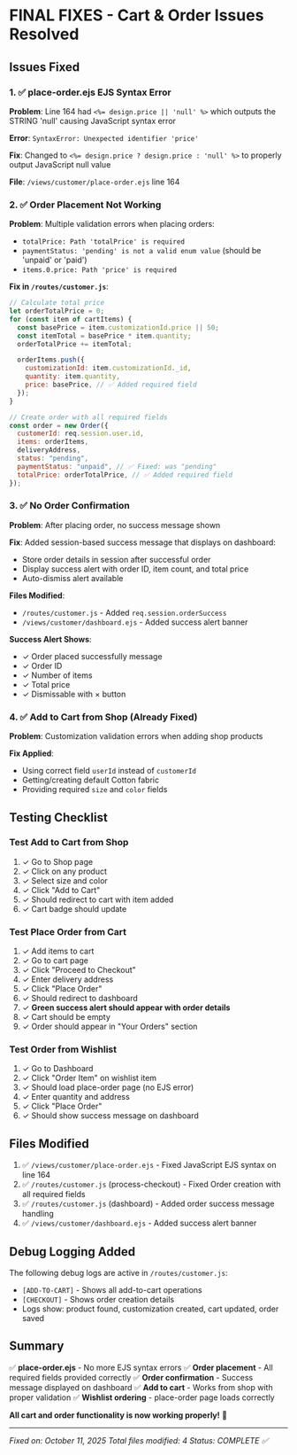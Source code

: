 # FINAL FIXES - Cart & Order Issues Resolved

## Issues Fixed

### 1. ✅ place-order.ejs EJS Syntax Error

**Problem**: Line 164 had `<%= design.price || 'null' %>` which outputs the STRING 'null' causing JavaScript syntax error

**Error**: `SyntaxError: Unexpected identifier 'price'`

**Fix**: Changed to `<%= design.price ? design.price : 'null' %>` to properly output JavaScript null value

**File**: `/views/customer/place-order.ejs` line 164

### 2. ✅ Order Placement Not Working

**Problem**: Multiple validation errors when placing orders:

- `totalPrice: Path 'totalPrice' is required`
- `paymentStatus: 'pending' is not a valid enum value` (should be 'unpaid' or 'paid')
- `items.0.price: Path 'price' is required`

**Fix in `/routes/customer.js`**:

```javascript
// Calculate total price
let orderTotalPrice = 0;
for (const item of cartItems) {
  const basePrice = item.customizationId.price || 50;
  const itemTotal = basePrice * item.quantity;
  orderTotalPrice += itemTotal;

  orderItems.push({
    customizationId: item.customizationId._id,
    quantity: item.quantity,
    price: basePrice, // ✅ Added required field
  });
}

// Create order with all required fields
const order = new Order({
  customerId: req.session.user.id,
  items: orderItems,
  deliveryAddress,
  status: "pending",
  paymentStatus: "unpaid", // ✅ Fixed: was "pending"
  totalPrice: orderTotalPrice, // ✅ Added required field
});
```

### 3. ✅ No Order Confirmation

**Problem**: After placing order, no success message shown

**Fix**: Added session-based success message that displays on dashboard:

- Store order details in session after successful order
- Display success alert with order ID, item count, and total price
- Auto-dismiss alert available

**Files Modified**:

- `/routes/customer.js` - Added `req.session.orderSuccess`
- `/views/customer/dashboard.ejs` - Added success alert banner

**Success Alert Shows**:

- ✓ Order placed successfully message
- ✓ Order ID
- ✓ Number of items
- ✓ Total price
- ✓ Dismissable with × button

### 4. ✅ Add to Cart from Shop (Already Fixed)

**Problem**: Customization validation errors when adding shop products

**Fix Applied**:

- Using correct field `userId` instead of `customerId`
- Getting/creating default Cotton fabric
- Providing required `size` and `color` fields

## Testing Checklist

### Test Add to Cart from Shop

1. ✓ Go to Shop page
2. ✓ Click on any product
3. ✓ Select size and color
4. ✓ Click "Add to Cart"
5. ✓ Should redirect to cart with item added
6. ✓ Cart badge should update

### Test Place Order from Cart

1. ✓ Add items to cart
2. ✓ Go to cart page
3. ✓ Click "Proceed to Checkout"
4. ✓ Enter delivery address
5. ✓ Click "Place Order"
6. ✓ Should redirect to dashboard
7. ✓ **Green success alert should appear with order details**
8. ✓ Cart should be empty
9. ✓ Order should appear in "Your Orders" section

### Test Order from Wishlist

1. ✓ Go to Dashboard
2. ✓ Click "Order Item" on wishlist item
3. ✓ Should load place-order page (no EJS error)
4. ✓ Enter quantity and address
5. ✓ Click "Place Order"
6. ✓ Should show success message on dashboard

## Files Modified

1. ✅ `/views/customer/place-order.ejs` - Fixed JavaScript EJS syntax on line 164
2. ✅ `/routes/customer.js` (process-checkout) - Fixed Order creation with all required fields
3. ✅ `/routes/customer.js` (dashboard) - Added order success message handling
4. ✅ `/views/customer/dashboard.ejs` - Added success alert banner

## Debug Logging Added

The following debug logs are active in `/routes/customer.js`:

- `[ADD-TO-CART]` - Shows all add-to-cart operations
- `[CHECKOUT]` - Shows order creation details
- Logs show: product found, customization created, cart updated, order saved

## Summary

✅ **place-order.ejs** - No more EJS syntax errors
✅ **Order placement** - All required fields provided correctly
✅ **Order confirmation** - Success message displayed on dashboard
✅ **Add to cart** - Works from shop with proper validation
✅ **Wishlist ordering** - place-order page loads correctly

**All cart and order functionality is now working properly!** 🎉

---

_Fixed on: October 11, 2025_
_Total files modified: 4_
_Status: COMPLETE ✅_
